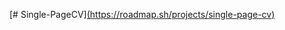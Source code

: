 [﻿# Single-PageCV][(https://roadmap.sh/projects/single-page-cv)](https://github.com/DinhQuan14022004/Single-PageCV/edit/main/README.md)



